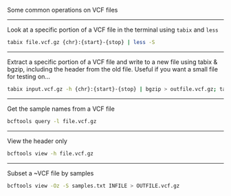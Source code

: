 
Some common operations on VCF files

----
Look at a specific portion of a VCF file in the terminal using `tabix` and `less`

```sh
tabix file.vcf.gz {chr}:{start}-{stop} | less -S
```
----
Extract a specific portion of a VCF file and write to a new file using tabix & bgzip, including the header from the old file. Useful if you want a small file for testing on...

```sh
tabix input.vcf.gz -h {chr}:{start}-{stop} | bgzip > outfile.vcf.gz; tabix outfile.vcf.gz
```
----
Get the sample names from a VCF file

```sh
bcftools query -l file.vcf.gz
```
----
View the header only

```sh
bcftools view -h file.vcf.gz
```

----
Subset a ~VCF file by samples

```sh
bcftools view -Oz -S samples.txt INFILE > OUTFILE.vcf.gz
```
